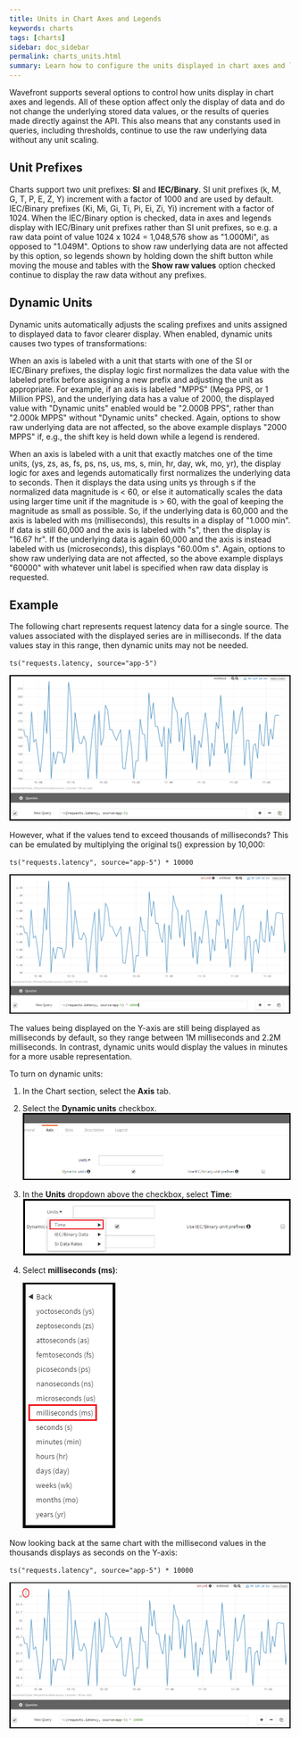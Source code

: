 ```yaml
---
title: Units in Chart Axes and Legends
keywords: charts
tags: [charts]
sidebar: doc_sidebar
permalink: charts_units.html
summary: Learn how to configure the units displayed in chart axes and legends.
---
```

Wavefront supports several options to control how units display in chart axes and legends.  All of these option affect only the display of data and do not change the underlying stored data values, or the results of queries made directly against the API.  This also means that any constants used in queries, including thresholds, continue to use the raw underlying data without any unit scaling.

## Unit Prefixes
Charts support two unit prefixes: **SI** and **IEC/Binary**. SI unit prefixes (k, M, G, T, P, E, Z, Y) increment with a factor of 1000 and are used by default. IEC/Binary prefixes (Ki, Mi, Gi, Ti, Pi, Ei, Zi, Yi) increment with a factor of 1024. When the IEC/Binary option is checked, data in axes and legends display with IEC/Binary unit prefixes rather than SI unit prefixes, so e.g. a raw data point of value 1024 x 1024 = 1,048,576 show as "1.000Mi", as opposed to "1.049M". Options to show raw underlying data are not affected by this option, so legends shown by holding down the shift button while moving the mouse and tables with the **Show raw values** option checked continue to display the raw data without any prefixes.
 
## Dynamic Units
Dynamic units automatically adjusts the scaling prefixes and units assigned to displayed data to favor clearer display.  When enabled, dynamic units causes two types of transformations:
 
When an axis is labeled with a unit that starts with one of the SI or IEC/Binary prefixes, the display logic first normalizes the data value with the labeled prefix before assigning a new prefix and adjusting the unit as appropriate.  For example, if an axis is labeled "MPPS" (Mega PPS, or 1 Million PPS), and the underlying data has a value of 2000, the displayed value with "Dynamic units" enabled would be "2.000B PPS", rather than "2.000k MPPS" without "Dynamic units" checked.  Again, options to show raw underlying data are not affected, so the above example displays "2000 MPPS" if, e.g., the shift key is held down while a legend is rendered.

When an axis is labeled with a unit that exactly matches one of the time units, (ys, zs, as, fs, ps, ns, us, ms, s, min, hr, day, wk, mo, yr), the display logic for axes and legends automatically first normalizes the underlying data to seconds.  Then it displays the data using units ys through s if the normalized data magnitude is < 60, or else it automatically scales the data using larger time unit if the magnitude is > 60, with the goal of keeping the magnitude as small as possible.  So, if the underlying data is 60,000 and the axis is labeled with ms (milliseconds), this results in a display of "1.000 min".  If data is still 60,000 and the axis is labeled with "s", then the display is "16.67 hr".  If the underlying data is again 60,000 and the axis is instead labeled with us (microseconds), this displays "60.00m s". Again, options to show raw underlying data are not affected, so the above example displays "60000" with whatever unit label is specified when raw data display is requested.
 
## Example
  
The following chart represents request latency data for a single source. The values associated with the displayed series are in milliseconds. If the data values stay in this range, then dynamic units may not be needed.
 
`ts("requests.latency, source="app-5")`

![example_without_units](images/example_without_units.png)

However, what if the values tend to exceed thousands of milliseconds? This can be emulated by multiplying the original ts() expression by 10,000:
 
`ts("requests.latency", source="app-5") * 10000`

![example_with_high_values](images/example_with_high_values.png)

The values being displayed on the Y-axis are still being displayed as milliseconds by default, so they range between 1M milliseconds and 2.2M milliseconds. In contrast, dynamic units would display the values in minutes for a more usable representation.

To turn on dynamic units:

1. In the Chart section, select the **Axis** tab.
1. Select the **Dynamic units** checkbox.
  ![axis_tab_initial_view](images/axis_tab_initial_view.png)

1. In the **Units** dropdown above the checkbox, select **Time**:
  ![axis_tab_time_option](images/axis_tab_time_option.png)

1. Select **milliseconds (ms)**:

      ![millisecond_option](images/millisecond_option.png)

Now looking back at the same chart with the millisecond values in the thousands displays as seconds on the Y-axis:
 
`ts("requests.latency", source="app-5") * 10000`

  ![minute_view](images/minute_view.png)


